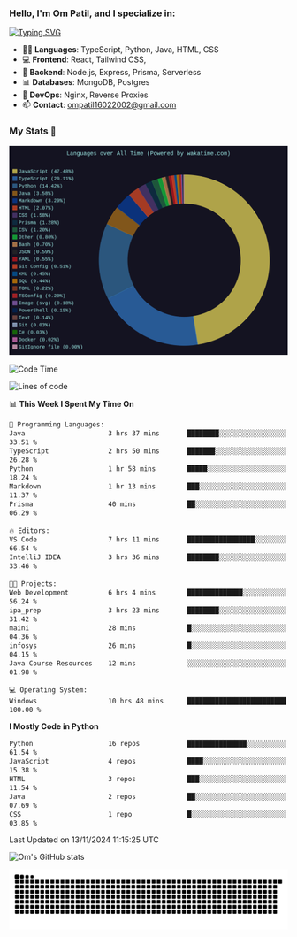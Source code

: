 <h3>Hello, I'm Om Patil, and I specialize in:</h3>

[![Typing SVG](https://readme-typing-svg.demolab.com?font=Fira+Code&pause=1000&color=00F7F6&width=435&lines=Full+Stack+Developer;Node.js+Backend+Developer;React+Frontend+Developer)](https://git.io/typing-svg)

<ul>
  <li>👨‍💻 <strong>Languages</strong>: TypeScript, Python, Java, HTML, CSS</li>
  <li>💻 <strong>Frontend</strong>: React, Tailwind CSS,  </li>
  <li>🦄 <strong>Backend</strong>: Node.js, Express, Prisma, Serverless </li>
  <li>📊 <strong>Databases</strong>: MongoDB, Postgres</li>
  <li>🚀 <strong>DevOps</strong>: Nginx, Reverse Proxies</li>
  <li>📫 <strong>Contact</strong>: <a href="mailto:ompatil16022002@gmail.com">ompatil16022002@gmail.com</a></li>
</ul>


<h3>My Stats 💯</h3>

<img src="wakatime-stats.svg" alt="Wakatime Stats" width="600"/>

<!--  [![Top Langs](https://github-readme-stats.vercel.app/api/top-langs/?username=9OmP&layout=compact&theme=radical)](https://github.com/anuraghazra/github-readme-stats) -->

<!--START_SECTION:waka-->
![Code Time](http://img.shields.io/badge/Code%20Time-100%20hrs%2012%20mins-blue)

![Lines of code](https://img.shields.io/badge/From%20Hello%20World%20I%27ve%20Written-1.5%20million%20lines%20of%20code-blue)

📊 **This Week I Spent My Time On** 

```text
💬 Programming Languages: 
Java                     3 hrs 37 mins       ████████░░░░░░░░░░░░░░░░░   33.51 % 
TypeScript               2 hrs 50 mins       ███████░░░░░░░░░░░░░░░░░░   26.28 % 
Python                   1 hr 58 mins        █████░░░░░░░░░░░░░░░░░░░░   18.24 % 
Markdown                 1 hr 13 mins        ███░░░░░░░░░░░░░░░░░░░░░░   11.37 % 
Prisma                   40 mins             ██░░░░░░░░░░░░░░░░░░░░░░░   06.29 % 

🔥 Editors: 
VS Code                  7 hrs 11 mins       █████████████████░░░░░░░░   66.54 % 
IntelliJ IDEA            3 hrs 36 mins       ████████░░░░░░░░░░░░░░░░░   33.46 % 

🐱‍💻 Projects: 
Web Development          6 hrs 4 mins        ██████████████░░░░░░░░░░░   56.24 % 
ipa_prep                 3 hrs 23 mins       ████████░░░░░░░░░░░░░░░░░   31.42 % 
maini                    28 mins             █░░░░░░░░░░░░░░░░░░░░░░░░   04.36 % 
infosys                  26 mins             █░░░░░░░░░░░░░░░░░░░░░░░░   04.15 % 
Java Course Resources    12 mins             ░░░░░░░░░░░░░░░░░░░░░░░░░   01.98 % 

💻 Operating System: 
Windows                  10 hrs 48 mins      █████████████████████████   100.00 % 
```

**I Mostly Code in Python** 

```text
Python                   16 repos            ███████████████░░░░░░░░░░   61.54 % 
JavaScript               4 repos             ████░░░░░░░░░░░░░░░░░░░░░   15.38 % 
HTML                     3 repos             ███░░░░░░░░░░░░░░░░░░░░░░   11.54 % 
Java                     2 repos             ██░░░░░░░░░░░░░░░░░░░░░░░   07.69 % 
CSS                      1 repo              █░░░░░░░░░░░░░░░░░░░░░░░░   03.85 % 
```




 Last Updated on 13/11/2024 11:15:25 UTC
<!--END_SECTION:waka-->

![Om's GitHub stats](https://github-readme-stats.vercel.app/api?username=9OmP&show_icons=true&theme=radical)

![snake gif](https://github.com/9OmP/9OmP/blob/output/github-contribution-grid-snake-dark.svg)


